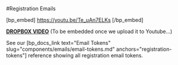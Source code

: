 #Registration Emails

[bp_embed] https://youtu.be/Te_uAn7ELKs [/bp_embed]

[**DROPBOX VIDEO**](https://www.dropbox.com/s/27y9tuurleimo8q/buddyboss-platform-registration-emails.mp4?raw=1)
(To be embedded once we upload it to Youtube...)

See our [bp_docs_link text="Email Tokens" slug="components/emails/email-tokens.md" anchors="registration-tokens"] reference showing all registration email tokens.